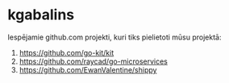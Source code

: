 # kgabalins

Iespējamie github.com projekti, kuri tiks pielietoti mūsu projektā:

1) https://github.com/go-kit/kit
2) https://github.com/raycad/go-microservices
3) https://github.com/EwanValentine/shippy
